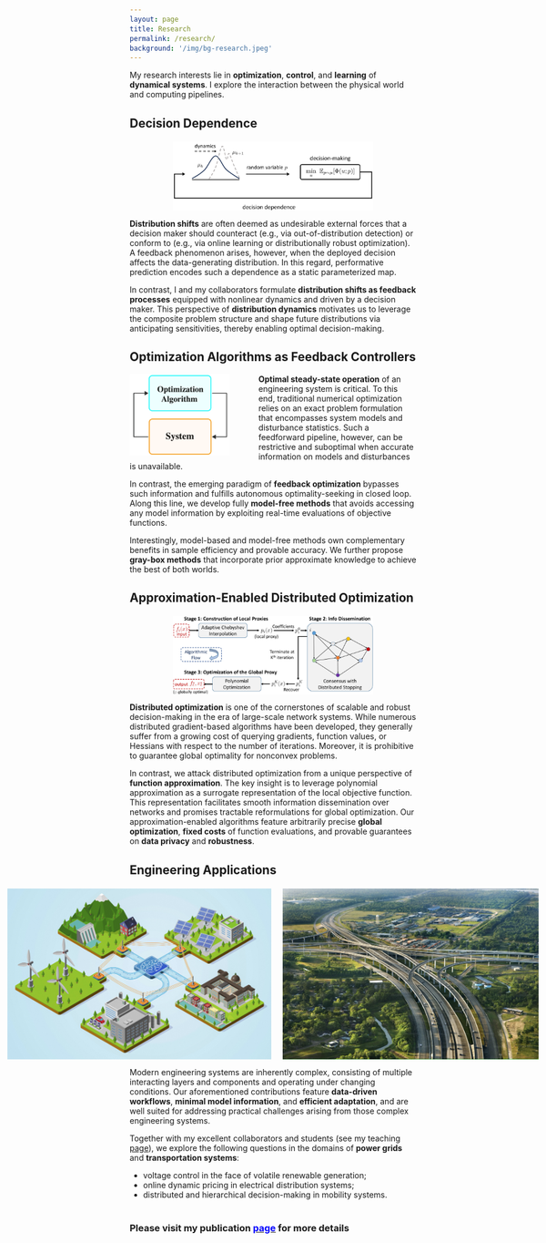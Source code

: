 ```yaml
---
layout: page
title: Research
permalink: /research/
background: '/img/bg-research.jpeg'
---
```


My research interests lie in **optimization**, **control**, and **learning** of **dynamical systems**. I explore the interaction between the physical world and computing pipelines.  

## Decision Dependence  

<div style="text-align: center; margin-top: 20px;">
  <img src="/img/research/decision-dependence.png" alt="Decision dependence as a feedback process" style="width: 70%; display: block; margin: 0 auto;">
</div>

**Distribution shifts** are often deemed as undesirable external forces that a decision maker should counteract (e.g., via out-of-distribution detection) or conform to (e.g., via online learning or distributionally robust optimization). A feedback phenomenon arises, however, when the deployed decision affects the data-generating distribution. In this regard, performative prediction encodes such a dependence as a static parameterized map.

In contrast, I and my collaborators formulate **distribution shifts as feedback processes** equipped with nonlinear dynamics and driven by a decision maker. This perspective of **distribution dynamics** motivates us to leverage the composite problem structure and shape future distributions via anticipating sensitivities, thereby enabling optimal decision-making.

## Optimization Algorithms as Feedback Controllers
<img src="/img/research/FO.png" alt="Optimization algorithms as feedback controllers" style="float: left; margin-right: 50px; width: 35%;">

<!-- <div style="text-align: center;">
  <img src="/img/research/FO.png" alt="Optimization algorithms as feedback controllers" style="width: 30%; display: block; margin: 0 auto;">
</div> -->

**Optimal steady-state operation** of an engineering system is critical. To this end, traditional numerical optimization relies on an exact problem formulation that encompasses system models and disturbance statistics. Such a feedforward pipeline, however, can be restrictive and suboptimal when accurate information on models and disturbances is unavailable.

In contrast, the emerging paradigm of **feedback optimization** bypasses such information and fulfills autonomous optimality-seeking in closed loop. Along this line, we develop fully **model-free methods** that avoids accessing any model information by exploiting real-time evaluations of objective functions.

Interestingly, model-based and model-free methods own complementary benefits in sample efficiency and provable accuracy. We further propose **gray-box methods** that incorporate prior approximate knowledge to achieve the best of both worlds.

## Approximation-Enabled Distributed Optimization  

<div style="text-align: center; margin-top: 20px;">
  <img src="/img/research/overview-DO.jpg" alt="Distributed optimization via polynomial approximation" style="width: 70%; display: block; margin: 0 auto;">
</div>

**Distributed optimization** is one of the cornerstones of scalable and robust decision-making in the era of large-scale network systems. While numerous distributed gradient-based algorithms have been developed, they generally suffer from a growing cost of querying gradients, function values, or Hessians with respect to the number of iterations. Moreover, it is prohibitive to guarantee global optimality for nonconvex problems.

<!-- As network systems grow in scale, it is critical to achieve  for efficiency, data privacy, and robustness. While plenty of research on distributed optimization revolves around iterative gradient-based methods -->

In contrast, we attack distributed optimization from a unique perspective of **function approximation**. The key insight is to leverage polynomial approximation as a surrogate representation of the local objective function. This representation facilitates smooth information dissemination over networks and promises tractable reformulations for global optimization. Our approximation-enabled algorithms feature arbitrarily precise **global optimization**, **fixed costs** of function evaluations, and provable guarantees on **data privacy** and **robustness**.

## Engineering Applications  

<div style="display: flex; justify-content: center; align-items: center; gap: 20px; margin-top: 20px;">
  <img src="/img/research/power-grid.jpg" alt="Application in power grid" style="height: 300px;">
    <img src="/img/research/transportation.jpg" alt="Application in transportation network" style="height: 300px;">
</div>

Modern engineering systems are inherently complex, consisting of multiple interacting layers and components and operating under changing conditions. Our aforementioned contributions feature **data-driven workflows**, **minimal model information**, and **efficient adaptation**, and are well suited for addressing practical challenges arising from those complex engineering systems.  

Together with my excellent collaborators and students (see my teaching [page](/teaching/)), we explore the following questions in the domains of **power grids** and **transportation systems**:

- voltage control in the face of volatile renewable generation;
- online dynamic pricing in electrical distribution systems;
- distributed and hierarchical decision-making in mobility systems.

### <span style="margin-top: 40px; display: block;"> Please visit my publication <a href="/publications/"><span style="color: blue;">page</span></a> for more details</span>  
